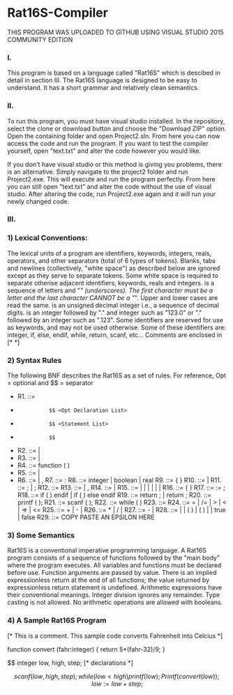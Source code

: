 # Rat16S-Compiler
THIS PROGRAM WAS UPLOADED TO GITHUB USING VISUAL STUDIO 2015 COMMUNITY EDITION

### I. 
This program is based on a language called "Rat16S" which is descibed in detail in section III. The Rat16S language is designed to be easy to understand. It has a short grammar and relatively clean semantics. 



### II. 
To run this program, you must have visual studio installed. In the repository, select the clone or download button and choose the "Download ZIP" option. Open the containing folder and open Project2.sln. From here you can now access the code and run the program. If you want to test the compiler yourself, open "text.txt" and alter the code however you would like.   

If you don't have visual studio or this method is giving you problems, there is an alternative. Simply navigate to the project2 folder and run Project2.exe. This will execute and run the program perfectly. From here you can still open "text.txt" and alter the code without the use of visual studio. After altering the code, run Project2.exe again and it will run your newly changed code. 



### III. 
### 1) Lexical Conventions: 
	
The lexical units of a program are identifiers, keywords, integers, reals, operators, and other separators (total of 6 types of tokens). 
Blanks, tabs and newlines (collectively, "white space") as described below are ignored except as they serve to separate tokens. 
Some white space is required to separate otherise adjacent identifiers, keywords, reals and integers. 
<Identifier> is a sequence of letters and "_" (underscores).
The first character must be a letter and the last character CANNOT be a "_".
Upper and lower cases are read the same.
<Integer> is an unsigned decimal integer i.e., a sequence of decimal digits.
<Real> is an integer followed by "." and integer such as "123.0" or "." followed by an integer such as ".123".
Some identifiers are reserved for use as keywords, and may not be used otherwise. Some of these identifiers are: integer, if, else, endif, while, return, scanf, etc...
Comments are enclosed in [*          *]


### 2) Syntax Rules

The following BNF describes the Rat16S as a set of rules.
For reference, Opt = optional and $$ = separator

- R1. <Rat16S> ::= <Opt Function Definitions>
-               $$ <Opt Declaration List>
-               $$ <Statement List>
-               $$
- R2. <Opt Function Definitions> ::= <Function Definitions> | <Empty>
- R3. <Function Definitions> ::= <Function> | <Function> <Function Definitions>
- R4. <Function> ::= function <Identifier> ( <Opt Parameter List> ) <Opt Declaration List> <Body>
- R5. <Opt Parameter List> ::= <Parameter List> | <Empty>
- R6. <Parameter List> ::= <Parameter> | <Parameter> , <Parameter List>
R7. <Parameter> ::= <IDs> : <Qualifier>
R8. <Qualifier> ::= integer | boolean | real
R9. <Body> ::= { <Statement List> } 
R10. <Opt Declaration List> ::= <Declaration List> | <Empty>
R11. <Declaration List> ::= <Declaration>; | <Declaration> ; <Declaration List>
R12. <Declaration> ::= <Qualifier> <IDs>
R13. <IDs> ::= <Identifier> | <Identifier>, <IDs>
R14. <Statement List> ::= <Statement> | <Statement> <Statement List>
R15. <Statement> ::= <Compound> | <Assign> | <If> | <Return> | <Write> | <Read> | <While>
R16. <Compound> ::= { <Statement List> }
R17. <Assign> ::= <Identifier> := <Expression>;
R18. <If> ::= if ( <Condition> ) <Statement> endif | if ( <Condition> ) <Statement> else <Statement> endif
R19. <Return> ::= return ; | return <Expression> ;
R20. <Write> ::= printf ( <Expression> );
R21. <Read> ::= scanf ( <IDs> );
R22. <While> ::= while ( <Condition> ) <Statement>
R23. <Condition> ::= <Expression> <Relop> <Expresion>
R24. <Relop> ::= = | /= | > | < | => | <=
R25. <Expression> ::= <Expression> + <Term> | <Expression> - <Term> | <Term>
R26. <Term> ::= <Term> * <Factor> | <Term> / <Factor> | <Factor>
R27. <Factor> ::= - <Primary> | <Primary>
R28. <Primary> ::= <Identifier> | <Integer> | <Identifier> ( <IDs> ) | ( <Expression> ) | <Real> | true | false
R29. <Empty> ::= COPY PASTE AN EPSILON HERE 


### 3) Some Semantics

Rat16S is a conventional imperative programming language. A Rat16S program consists of a sequence of functions followed by the "main body" where the program executes.
All variables and functions must be declared before use.
Function arguments are passed by value.
There is an implied expressionless return at the end of all functions; the value returned by expressionless return statement is undefined.
Arithmetic expressions have their conventional meanings.
Integer division ignores any remainder.
Type casting is not allowed.
No arithmetic operations are allowed with booleans.


### 4) A Sample Rat16S Program

[* This is a comment. This sample code converts 
   Fahrenheit into Celcius *]

function convert (fahr:integer)
{
	return 5*(fahr-32)/9;
}

$$
	integer low, high, step; [* declarations *]
	
$$
	scanf (low, high, step);
	while (low < high)
	{
		printf (low);
		Printf (convert (low));
		low := low + step;
	}
$$
